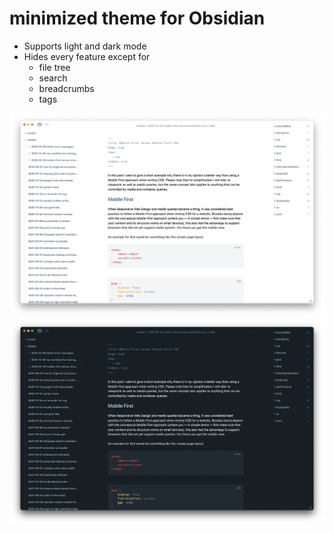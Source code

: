 # minimized theme for Obsidian

- Supports light and dark mode
- Hides every feature except for
  - file tree
  - search
  - breadcrumbs
  - tags

![Obidian screenshot in light mode](./light.png)
![Obidian screenshot in dark mode](./dark.png)

